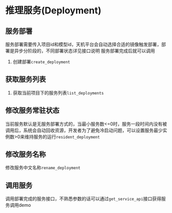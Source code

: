 # 推理服务(Deployment)

## 服务部署
服务部署需要传入项目id和模型id，天机平台会自动选择合适的镜像触发部署，部署是异步分阶段的，不同部署状态详见接口说明
服务部署完成后就可以调用

1. 创建部署`create_deployment`

## 获取服务列表
1. 获取当前项目下的服务列表`list_deployments`

## 修改服务常驻状态
当前服务默认是无服务部署方式的，当最小服务数<=0时，服务一段时间内没有被调用后，系统会自动回收资源，开发者为了避免冷启动问题，可以设置服务最少实例数>0来维持服务的运行`resident_deployment`

## 修改服务名称
修改服务中文名称`rename_deployment`

## 调用服务
调用部署完成的服务接口，不熟悉参数的话可以通过`get_service_api`接口获得服务调用demo

